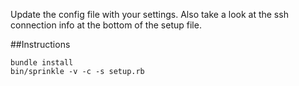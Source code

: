 Update the config file with your settings.  Also take a look at the ssh connection info at the bottom of the setup file.

##Instructions
    
    bundle install
    bin/sprinkle -v -c -s setup.rb
